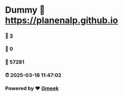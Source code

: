 # Dummy :link: https://planenalp.github.io 
### :page_facing_up: [3](https://planenalp.github.io/tag.html) 
### :speech_balloon: 0 
### :hibiscus: 57281 
### :alarm_clock: 2025-03-18 11:47:02 
### Powered by :heart: [Gmeek](https://github.com/Meekdai/Gmeek)

